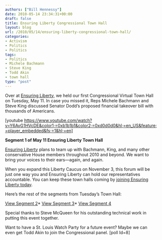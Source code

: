 ```yaml
---
authors: ["Bill Hennessy"]
date: 2010-05-14 23:34:31+00:00
draft: false
title: Ensuring Liberty Congressional Town Hall
layout: blog
url: /2010/05/14/ensuring-liberty-congressional-town-hall/
categories:
- Activism
- Politics
- Politics
tags:
- Politics
- Michele Bachmann
- Steve King
- Todd Akin
- town hall
type: "post"
---
```


Over at [Ensuring Liberty](https://libertycaucus.net/join.htm), we held our first Congressional Virtual Town Hall on Tuesday, May 11. In case you missed it, Reps Michele Bachmann and Steve King discussed Senator Dodd’s proposed financial takeover bill with thousands of Americans.

 

[youtube https://www.youtube.com/watch?v=Y6AvG1HVcDE&color1;=0xb1b1b1&color2;=0xd0d0d0&hl;=en_US&feature;=player_embedded&fs;=1&hl;=en]

 

**Segment 1 of May 11 Ensuring Liberty Town Hall**

 

[Ensuring Liberty](https://libertycaucus.net/join.htm) plans to team up with Bachmann, King, and many other conservative House members throughout 2010 and beyond. We want to bring your voices to their ears—again, and again.

 

When you expand this Liberty Caucus on November 3, this forum will be just one way you and Ensuring Liberty can hold our representatives accountable. You can keep these town halls coming by [joining Ensuring Liberty today](https://libertycaucus.net/join.htm).

 

Here’s the rest of the segments from Tuesday’s Town Hall:

 

[View Segment 2](https://www.youtube.com/watch?v=ym4GnBAoqDU)*
[View Segment 3](https://www.youtube.com/watch?v=U341On78a_k)*
[View Segment 4](https://www.youtube.com/watch?v=cGrW4qFTQ0c)

 

Special thanks to Steve McQueen for his outstanding technical work in putting this event together.

 

Want to have a St. Louis Watch Party for a future event? Maybe we can even get Todd Akin to join the Congressional panel. [poll Id=8]
